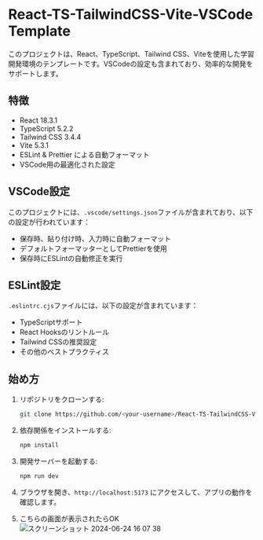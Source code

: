 # React-TS-TailwindCSS-Vite-VSCode Template

このプロジェクトは、React、TypeScript、Tailwind CSS、Viteを使用した学習開発環境のテンプレートです。VSCodeの設定も含まれており、効率的な開発をサポートします。

## 特徴

- React 18.3.1
- TypeScript 5.2.2
- Tailwind CSS 3.4.4
- Vite 5.3.1
- ESLint & Prettier による自動フォーマット
- VSCode用の最適化された設定

## VSCode設定

このプロジェクトには、`.vscode/settings.json`ファイルが含まれており、以下の設定が行われています：

- 保存時、貼り付け時、入力時に自動フォーマット
- デフォルトフォーマッターとしてPrettierを使用
- 保存時にESLintの自動修正を実行

## ESLint設定

`.eslintrc.cjs`ファイルには、以下の設定が含まれています：

- TypeScriptサポート
- React Hooksのリントルール
- Tailwind CSSの推奨設定
- その他のベストプラクティス

## 始め方

1. リポジトリをクローンする:

   ```bash
   git clone https://github.com/<your-username>/React-TS-TailwindCSS-Vite-VS-Code-Template.git
   ```

2. 依存関係をインストールする:

   ```bash
   npm install
   ```

3. 開発サーバーを起動する:

   ```bash
   npm run dev
   ```

4. ブラウザを開き、`http://localhost:5173` にアクセスして、アプリの動作を確認します。

5. こちらの画面が表示されたらOK
![スクリーンショット 2024-06-24 16 07 38](https://github.com/hirorotaka/React-TS-TailwindCss-vite-Vscode-templete/assets/153050316/f150e6fa-4d67-4b99-af3e-13123d4b795a)
